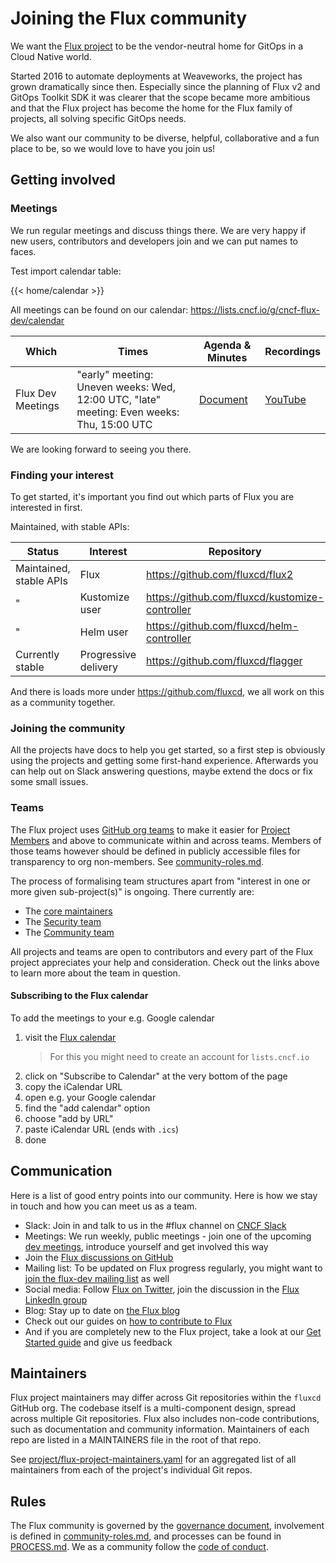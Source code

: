 # Joining the Flux community

We want the [Flux project](https://github.com/fluxcd) to be the vendor-neutral home for GitOps in a Cloud Native world.

Started 2016 to automate deployments at Weaveworks, the project has grown dramatically since then.
Especially since the planning of Flux v2 and GitOps Toolkit SDK it was clearer that the scope became
more ambitious and that the Flux project has become the home for the Flux family of projects,
all solving specific GitOps needs.

We also want our community to be diverse, helpful, collaborative and a fun place to be, so we would love to have you join us!

## Getting involved

### Meetings

We run regular meetings and discuss things there.
We are very happy if new users, contributors and developers join and we can put names to faces.

Test import calendar table:

{{< home/calendar >}}

All meetings can be found on our calendar: <https://lists.cncf.io/g/cncf-flux-dev/calendar>

| Which | Times | Agenda & Minutes | Recordings |
| ----- | ----- | ---------------- | ---------- |
| Flux Dev Meetings | "early" meeting: Uneven weeks: Wed, 12:00 UTC, "late" meeting: Even weeks: Thu, 15:00 UTC | [Document](https://docs.google.com/document/d/167SKpaDUrpiBqNR2lXnQjXyb5Gxq6uB-Fujz7eBQxyw/edit) | [YouTube](https://www.youtube.com/playlist?list=PLwjBY07V76p5mWNgdINjIiuUiItIeLhIN) |

We are looking forward to seeing you there.

### Finding your interest

To get started, it's important you find out which parts of Flux you are interested in first.

Maintained, with stable APIs:

| Status | Interest | Repository | Roadmap |
| ------ | -------- | ---------- | ------- |
| Maintained, stable APIs | Flux | <https://github.com/fluxcd/flux2> | <https://fluxcd.io/roadmap> |
| " | Kustomize user | <https://github.com/fluxcd/kustomize-controller> | <https://fluxcd.io/roadmap> |
| " | Helm user | <https://github.com/fluxcd/helm-controller> | <https://fluxcd.io/roadmap> |
| Currently stable | Progressive delivery | <https://github.com/fluxcd/flagger> | <https://github.com/fluxcd/flagger/#roadmap> |

And there is loads more under <https://github.com/fluxcd>, we all work on this as a community together.

### Joining the community

All the projects have docs to help you get started, so a first step is obviously using the projects and getting some first-hand experience.
Afterwards you can help out on Slack answering questions, maybe extend the docs or fix some small issues.

### Teams

The Flux project uses [GitHub org teams](https://docs.github.com/en/organizations) to make it easier for [Project Members](community-roles.md#project-member) and above to communicate within and across teams.
Members of those teams however should be defined in publicly accessible files for transparency to org non-members.
See [community-roles.md](community-roles.md).

The process of formalising team structures apart from "interest in one or more given sub-project(s)" is ongoing.
There currently are:

- The [core maintainers](community-roles.md#core-maintainers)
- The [Security team](https://github.com/fluxcd/.github/blob/main/SECURITY.md#Security-Team)
- The [Community team](COMMUNITY.md)

All projects and teams are open to contributors and every part of the Flux project appreciates your help and consideration.
Check out the links above to learn more about the team in question.

#### Subscribing to the Flux calendar

To add the meetings to your e.g. Google calendar

1. visit the [Flux calendar](https://lists.cncf.io/g/cncf-flux-dev/calendar)
   > For this you might need to create an account for `lists.cncf.io`
1. click on "Subscribe to Calendar" at the very bottom of the page
1. copy the iCalendar URL
1. open e.g. your Google calendar
1. find the "add calendar" option
1. choose "add by URL"
1. paste iCalendar URL (ends with `.ics`)
1. done

## Communication

Here is a list of good entry points into our community. Here is how we stay in touch and how you can meet us as a team.

- Slack: Join in and talk to us in the #flux channel on [CNCF Slack](https://slack.cncf.io/)
- Meetings: We run weekly, public meetings - join one of the upcoming [dev meetings](#meetings), introduce yourself and get involved this way
- Join the [Flux discussions on GitHub](https://github.com/fluxcd/flux2/discussions)
- Mailing list: To be updated on Flux progress regularly, you might want to [join the flux-dev mailing list](https://lists.cncf.io/g/cncf-flux-dev) as well
- Social media: Follow [Flux on Twitter](https://twitter.com/fluxcd), join the discussion in the [Flux LinkedIn group](https://www.linkedin.com/groups/8985374/)
- Blog: Stay up to date on [the Flux blog](https://fluxcd.io/blog/)
- Check out our guides on [how to contribute to Flux](https://fluxcd.io/contributing)
- And if you are completely new to the Flux project, take a look at our [Get Started guide](https://fluxcd.io/flux/get-started/) and give us feedback

## Maintainers

Flux project maintainers may differ across Git repositories within the `fluxcd` GitHub org.
The codebase itself is a multi-component design, spread across multiple Git repositories.
Flux also includes non-code contributions, such as documentation and community information.
Maintainers of each repo are listed in a MAINTAINERS file in the root of that repo.

See [project/flux-project-maintainers.yaml](./project/flux-project-maintainers.yaml) for an aggregated list of all maintainers from each of the project's individual Git repos.

## Rules

The Flux community is governed by the [governance document](GOVERNANCE.md), involvement is defined in [community-roles.md](community-roles.md), and processes can be found in [PROCESS.md](PROCESS.md).
We as a community follow the [code of conduct](CODE_OF_CONDUCT.md).
